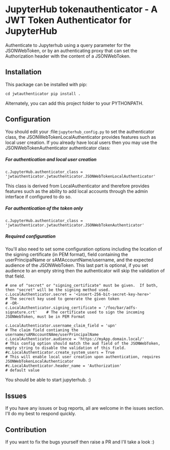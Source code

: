 # JupyterHub tokenauthenticator - A JWT Token Authenticator for JupyterHub

Authenticate to Jupyterhub using a query parameter for the JSONWebToken, or by an authenticating proxy that can set the Authorization header with the content of a JSONWebToken.

## Installation

This package can be installed with pip:

```
cd jwtauthenticator pip install .
```

Alternately, you can add this project folder to your PYTHONPATH.

## Configuration

You should edit your :file:`jupyterhub_config.py` to set the authenticator class, the JSONWebTokenLocalAuthenticator provides features such as local user creation. If you already have local users then you may use the JSONWebTokenAuthenticator authenticator class:

##### For authentication and local user creation
```
c.JupyterHub.authenticator_class = 'jwtauthenticator.jwtauthenticator.JSONWebTokenLocalAuthenticator'
```

This class is derived from LocalAuthenticator and therefore provides features such as the ability to add local accounts through the admin interface if configured to do so.

##### For authentication of the token only

```
c.JupyterHub.authenticator_class = 'jwtauthenticator.jwtauthenticator.JSONWebTokenAuthenticator'
```

##### Required configuration

You'll also need to set some configuration options including the location of the signing certificate (in PEM format), field containing the userPrincipalName or sAMAccountName/username, and the expected audience of the JSONWebToken. This last part is optional, if you set audience to an empty string then the authenticator will skip the validation of that field.

```
# one of "secret" or "signing_certificate" must be given.  If both, then "secret" will be the signing method used.
c.LocalAuthenticator.secret = '<insert-256-bit-secret-key-here>'            # The secrect key used to generate the given token
# -OR-
c.LocalAuthenticator.signing_certificate = '/foo/bar/adfs-signature.crt'    # The certificate used to sign the incoming JSONWebToken, must be in PEM Format

c.LocalAuthenticator.username_claim_field = 'upn'                           # The claim field contianing the username/sAMAccountNAme/userPrincipalName
c.LocalAuthenticator.audience = 'https://myApp.domain.local/'               # This config option should match the aud field of the JSONWebToken, empty string to disable the validation of this field.
#c.LocalAuthenticator.create_system_users = True                            # This will enable local user creation upon authentication, requires JSONWebTokenLocalAuthenticator
#c.LocalAuthenticator.header_name = 'Authorization'                         # default value
```

You should be able to start jupyterhub. :)

## Issues

If you have any issues or bug reports, all are welcome in the issues section. I'll do my best to respond quickly.

## Contribution

If you want to fix the bugs yourself then raise a PR and I'll take a look :)
